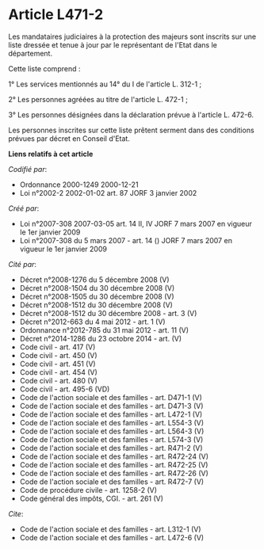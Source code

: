 # Article L471-2

Les mandataires judiciaires à la protection des majeurs sont inscrits sur une liste dressée et tenue à jour par le
représentant de l'Etat dans le département. 

Cette liste comprend : 

1° Les services mentionnés au 14° du I de l'article L. 312-1 ; 

2° Les personnes agréées au titre de l'article L. 472-1 ; 

3° Les personnes désignées dans la déclaration prévue à l'article L. 472-6.

Les personnes inscrites sur cette liste prêtent serment dans des conditions prévues par décret en Conseil d'Etat.

**Liens relatifs à cet article**

_Codifié par_:

  - Ordonnance 2000-1249 2000-12-21
  - Loi n°2002-2 2002-01-02 art. 87 JORF 3 janvier 2002

_Créé par_:

  - Loi n°2007-308 2007-03-05 art. 14 II, IV JORF 7 mars 2007 en vigueur le 1er janvier 2009
  - Loi n°2007-308 du 5 mars 2007 - art. 14 () JORF 7 mars 2007 en vigueur le 1er janvier 2009

_Cité par_:

  - Décret n°2008-1276 du 5 décembre 2008 (V)
  - Décret n°2008-1504 du 30 décembre 2008 (V)
  - Décret n°2008-1505 du 30 décembre 2008 (V)
  - Décret n°2008-1512 du 30 décembre 2008 (V)
  - Décret n°2008-1512 du 30 décembre 2008 - art. 3 (V)
  - Décret n°2012-663 du 4 mai 2012 - art. 1 (V)
  - Ordonnance n°2012-785 du 31 mai 2012 - art. 11 (V)
  - Décret n°2014-1286 du 23 octobre 2014 - art. (V)
  - Code civil - art. 417 (V)
  - Code civil - art. 450 (V)
  - Code civil - art. 451 (V)
  - Code civil - art. 454 (V)
  - Code civil - art. 480 (V)
  - Code civil - art. 495-6 (VD)
  - Code de l'action sociale et des familles - art. D471-1 (V)
  - Code de l'action sociale et des familles - art. D471-3 (V)
  - Code de l'action sociale et des familles - art. L472-1 (V)
  - Code de l'action sociale et des familles - art. L554-3 (V)
  - Code de l'action sociale et des familles - art. L564-3 (V)
  - Code de l'action sociale et des familles - art. L574-3 (V)
  - Code de l'action sociale et des familles - art. R471-2 (V)
  - Code de l'action sociale et des familles - art. R472-24 (V)
  - Code de l'action sociale et des familles - art. R472-25 (V)
  - Code de l'action sociale et des familles - art. R472-26 (V)
  - Code de l'action sociale et des familles - art. R472-7 (V)
  - Code de procédure civile - art. 1258-2 (V)
  - Code général des impôts, CGI. - art. 261 (V)

_Cite_:

  - Code de l'action sociale et des familles - art. L312-1 (V)
  - Code de l'action sociale et des familles - art. L472-6 (V)

